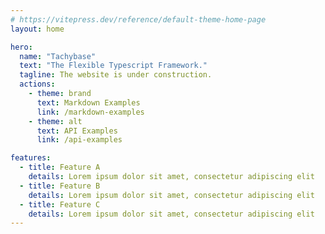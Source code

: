 ```yaml
---
# https://vitepress.dev/reference/default-theme-home-page
layout: home

hero:
  name: "Tachybase"
  text: "The Flexible Typescript Framework."
  tagline: The website is under construction.
  actions:
    - theme: brand
      text: Markdown Examples
      link: /markdown-examples
    - theme: alt
      text: API Examples
      link: /api-examples

features:
  - title: Feature A
    details: Lorem ipsum dolor sit amet, consectetur adipiscing elit
  - title: Feature B
    details: Lorem ipsum dolor sit amet, consectetur adipiscing elit
  - title: Feature C
    details: Lorem ipsum dolor sit amet, consectetur adipiscing elit
---
```


